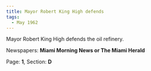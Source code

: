 ```yaml
---  
title: Mayor Robert King High defends  
tags:  
  - May 1962  
---  
```

  
Mayor Robert King High defends the oil refinery.  
  
Newspapers: **Miami Morning News or The Miami Herald**  
  
Page: **1**, Section: **D** 
